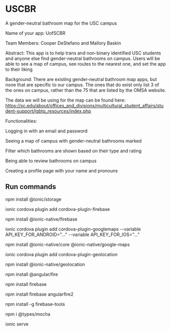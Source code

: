 # USCBR
A gender-neutral bathroom map for the USC campus


Name of your app: UofSCBR

Team Members: Cooper DeStefano and Mallory Baskin

Abstract: This app is to help trans and non-binary identified USC students and anyone else find gender-neutral bathrooms on campus. Users will be able to see a map of campus, see routes to the nearest one, and set the app to their liking

Background: There are existing gender-neutral bathroom map apps, but none that are specific to our campus. The ones that do exist only list 3 of the ones on campus, rather than the 75 that are listed by the OMSA website.

The data we will be using for the map can be found here: https://sc.edu/about/offices_and_divisions/multicultural_student_affairs/student-support/lgbtq_resources/index.php

Functionalities:

Logging in with an email and password

Seeing a map of campus with gender-neutral bathrooms marked

Filter which bathrooms are shown based on their type and rating

Being able to review bathrooms on campus

Creating a profile page with your name and pronouns

## Run commands 

npm install @ionic/storage

ionic cordova plugin add cordova-plugin-firebase

npm install @ionic-native/firebase

ionic cordova plugin add cordova-plugin-googlemaps --variable API_KEY_FOR_ANDROID="..." --variable API_KEY_FOR_IOS="..."

npm install @ionic-native/core @ionic-native/google-maps

ionic cordova plugin add cordova-plugin-geolocation

npm install @ionic-native/geolocation

npm install @angular/fire

npm install firebase

npm install firebase angularfire2

npm install -g firebase-tools

npm i @types/mocha

ionic serve

